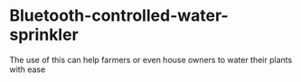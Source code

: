 # Bluetooth-controlled-water-sprinkler
The use of this can help farmers or even house owners to water their plants with ease
